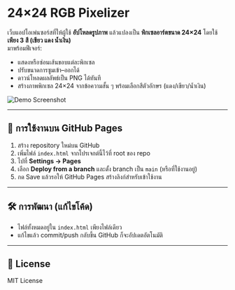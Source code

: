 # 24×24 RGB Pixelizer

เว็บแอปโอเพ่นซอร์สที่ให้ผู้ใช้ **อัปโหลดรูปภาพ** แล้วแปลงเป็น **พิกเซลอาร์ตขนาด 24×24** โดยใช้ **เพียง 3 สี (เขียว แดง น้ำเงิน)**  
มาพร้อมฟีเจอร์:
- แสดงหรือซ่อนเส้นขอบแต่ละพิกเซล
- ปรับขนาดการซูมเข้า–ออกได้
- ดาวน์โหลดผลลัพธ์เป็น PNG ได้ทันที
- สร้างภาพพิกเซล 24×24 จากข้อความสั้น ๆ พร้อมเลือกสีตัวอักษร (แดง/เขียว/น้ำเงิน)

![Demo Screenshot](./screenshot.png)

---

## 🚀 การใช้งานบน GitHub Pages

1. สร้าง repository ใหม่บน GitHub
2. เพิ่มไฟล์ `index.html` จากโปรเจกต์นี้ไว้ที่ root ของ repo
3. ไปที่ **Settings → Pages**
4. เลือก **Deploy from a branch** และตั้ง branch เป็น `main` (หรือที่ใช้งานอยู่)
5. กด Save แล้วรอให้ GitHub Pages สร้างลิงก์สำหรับเข้าใช้งาน

---

## 🛠 การพัฒนา (แก้ไขโค้ด)
- ไฟล์ทั้งหมดอยู่ใน `index.html` เพียงไฟล์เดียว
- แก้ไขแล้ว commit/push กลับขึ้น GitHub ก็จะอัปเดตอัตโนมัติ

---

## 📜 License
MIT License
